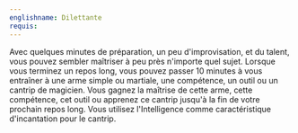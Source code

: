 ```yaml
---
englishname: Dilettante
requis:
---
```

Avec quelques minutes de préparation, un peu d'improvisation, et du talent, vous pouvez sembler maîtriser à peu près n'importe quel sujet. Lorsque vous terminez un repos long, vous pouvez passer 10 minutes à vous entraîner à une arme simple ou martiale, une compétence, un outil ou un cantrip de magicien. Vous gagnez la maîtrise de cette arme, cette compétence, cet outil ou apprenez ce cantrip jusqu'à la fin de votre prochain repos long. Vous utilisez l'Intelligence comme caractéristique d'incantation pour le cantrip.
